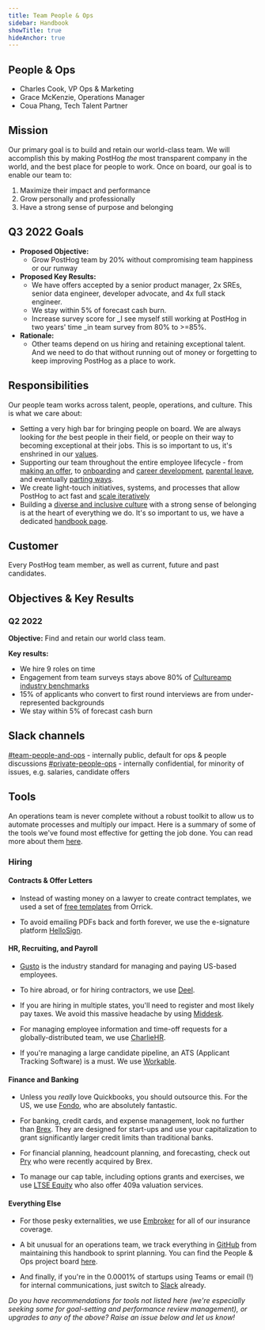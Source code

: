 ```yaml
---
title: Team People & Ops
sidebar: Handbook
showTitle: true
hideAnchor: true
---
```


## People & Ops

- Charles Cook, VP Ops & Marketing
- Grace McKenzie, Operations Manager
- Coua Phang, Tech Talent Partner

## Mission

Our primary goal is to build and retain our world-class team. We will accomplish this by making PostHog _the_ most transparent company in the world, and the best place for people to work. Once on board, our goal is to enable our team to: 

1. Maximize their impact and performance
2. Grow personally and professionally
3. Have a strong sense of purpose and belonging

## Q3 2022 Goals
* **Proposed Objective:**
    * Grow PostHog team by 20% without compromising team happiness or our runway
* **Proposed Key Results:**
    * We have offers accepted by a senior product manager, 2x SREs, senior data engineer, developer advocate, and 4x full stack engineer.
    * We stay within 5% of forecast cash burn. 
    * Increase survey score for _I see myself still working at PostHog in two years' time _in team survey from 80% to >=85%. 
* **Rationale:**
    * Other teams depend on us hiring and retaining exceptional talent. And we need to do that without running out of money or forgetting to keep improving PostHog as a place to work. 

## Responsibilities

Our people team works across talent, people, operations, and culture. This is what we care about:

- Setting a very high bar for bringing people on board. We are always looking for _the_ best people in their field, or people on their way to becoming exceptional at their jobs. This is so important to us, it's enshrined in our [values](https://posthog.com/handbook/company/values#talent-compounds).
- Supporting our team throughout the entire employee lifecycle - from [making an offer](https://posthog.com/handbook/people/compensation), to [onboarding](https://posthog.com/handbook/people/onboarding) and [career development](https://posthog.com/handbook/people/feedback), [parental leave](https://posthog.com/handbook/people/time-off), and eventually [parting ways](https://posthog.com/handbook/people/compensation). 
- We create light-touch initiatives, systems, and processes that allow PostHog to act fast and [scale iteratively](/handbook/company/culture#iteration) 
- Building a [diverse and inclusive culture](/handbook/company/diversity) with a strong sense of belonging is at the heart of everything we do. It's so important to us, we have a dedicated [handbook page](https://posthog.com/handbook/company/diversity).

## Customer

Every PostHog team member, as well as current, future and past candidates. 

## Objectives & Key Results

### Q2 2022

**Objective:** Find and retain our world class team.

**Key results:**
- We hire 9 roles on time
- Engagement from team surveys stays above 80% of [Cultureamp industry benchmarks](https://www.cultureamp.com/science/insights/bay-area)
- 15% of applicants who convert to first round interviews are from under-represented backgrounds
- We stay within 5% of forecast cash burn

## Slack channels

[#team-people-and-ops](https://posthog.slack.com/messages/team-people-and-ops) - internally public, default for ops & people discussions
[#private-people-ops](https://posthog.slack.com/messages/private-people-ops) - internally confidential, for minority of issues, e.g. salaries, candidate offers

## Tools

An operations team is never complete without a robust toolkit to allow us to automate processes and multiply our impact. Here is a summary of some of the tools we've found most effective for getting the job done. You can read more about them [here](https://posthog.com/blog/startup-ops-toolkit).

### Hiring

#### **Contracts & Offer Letters**

- Instead of wasting money on a lawyer to create contract templates, we used a set of [free templates](https://www.orrick.com/en/Total-Access/Tool-Kit/Start-Up-Forms/Employment-and-Consultant) from Orrick.

- To avoid emailing PDFs back and forth forever, we use the e-signature platform [HelloSign](https://hellosign.com/).

#### **HR, Recruiting, and Payroll**

- [Gusto](https://www.gusto.com/) is the industry standard for managing and paying US-based employees.

- To hire abroad, or for hiring contractors, we use [Deel](https://www.letsdeel.com/). 

- If you are hiring in multiple states, you'll need to register and most likely pay taxes. We avoid this massive headache by using [Middesk](https://www.middesk.com/).

- For managing employee information and time-off requests for a globally-distributed team, we use [CharlieHR](https://www.charliehr.com/).

- If you're managing a large candidate pipeline, an ATS (Applicant Tracking Software) is a must. We use [Workable](https://www.workable.com).

#### **Finance and Banking**

- Unless you _really_ love Quickbooks, you should outsource this. For the US, we use [Fondo](https://www.tryfondo.com/), who are absolutely fantastic.

- For banking, credit cards, and expense management, look no further than [Brex](https://www.brex.com/). They are designed for start-ups and use your capitalization to grant significantly larger credit limits than traditional banks.

- For financial planning, headcount planning, and forecasting, check out [Pry](http://pry.co/) who were recently acquired by Brex.

- To manage our cap table, including options grants and exercises, we use [LTSE Equity](https://equity.ltse.com/) who also offer 409a valuation services.

#### **Everything Else**

- For those pesky externalities, we use [Embroker](https://www.embroker.com/) for all of our insurance coverage.

- A bit unusual for an operations team, we track everything in [GitHub](https://github.com/) from maintaining this handbook to sprint planning. You can find the People & Ops project board [here](https://github.com/orgs/PostHog/projects/2?fullscreen=true). 

- And finally, if you're in the 0.0001% of startups using Teams or email (!) for internal communications, just switch to [Slack](https://slack.com/) already.

_Do you have recommendations for tools not listed here (we're especially seeking some for goal-setting and performance review management), or upgrades to any of the above? Raise an issue below and let us know!_




